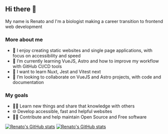 ## Hi there 👋

My name is Renato and I'm a biologist making a career transition to frontend web development

### More about me

- 🔭 I enjoy creating static websites and single page applications, with focus on accessibility and speed
- 🌱 I’m currently learning VueJS, Astro and how to improve my workflow with GitHub CI/CD tools
- 📌 I want to learn Nuxt, Jest and Vitest next
- 👯 I’m looking to collaborate on VueJS and Astro projects, with code and documentation

### My goals

- 👨‍🎓 Learn new things and share that knowledge with others
- 🌐 Develop accessible, fast and helpful websites
- 👨‍💻 Contribute and help maintain Open Source and Free software

[![Renato's GitHub stats](https://github-readme-stats.vercel.app/api?username=ralacerda&hide=stars&show_icons=true&theme=dark#gh-dark-mode-only)](https://github.com/anuraghazra/github-readme-stats#gh-dark-mode-only)
[![Renato's GitHub stats](https://github-readme-stats.vercel.app/api?username=ralacerda&hide=stars&show_icons=true&theme=default#gh-light-mode-only)](https://github.com/anuraghazra/github-readme-stats#gh-light-mode-only)
